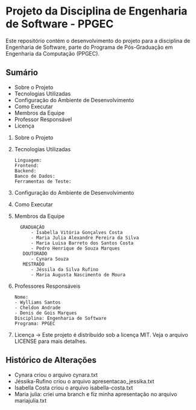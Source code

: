# Projeto da Disciplina de Engenharia de Software - PPGEC

Este repositório contém o desenvolvimento do projeto para a disciplina de Engenharia de Software, parte do Programa de Pós-Graduação em Engenharia da Computação (PPGEC).


## Sumário
- Sobre o Projeto
- Tecnologias Utilizadas
- Configuração do Ambiente de Desenvolvimento
- Como Executar
- Membros da Equipe
- Professor Responsável
- Licença

1. Sobre o Projeto
  


2. Tecnologias Utilizadas
         
       Linguagem: 
       Frontend: 
       Backend: 
       Banco de Dados: 
       Ferramentas de Teste:  


3. Configuração do Ambiente de Desenvolvimento
  
   
4. Como Executar
  

 5. Membros da Equipe
      
          GRADUAÇÃO
              - Isabella Vitória Gonçalves Costa
              - Maria Julia Alexandre Pereira da Silva
              - Maria Luisa Barreto dos Santos Costa
              - Pedro Henrique de Souza Marques
           DOUTORADO
              - Cynara Souza
           MESTRADO
              - Jéssila da Silva Rufino
              - Maria Augusta Nascimento de Moura


6. Professores Responsáveis
  
       Nome:
       - Wylliams Santos
       - Cheldon Andrade
       - Denis de Gois Marques
       Disciplina: Engenharia de Software
       Programa: PPGEC

7. Licença -> Este projeto é distribuído sob a licença MIT. Veja o arquivo LICENSE para mais detalhes.



## Histórico de Alterações
* Cynara criou o arquivo cynara.txt
* Jéssika-Rufino criou o arquivo apresentacao_jessika.txt
* Isabella Costa criou o arquivo isabella-costa.txt
* Maria julia: criei uma branch e fiz minha apresentação no arquivo mariajulia.txt

